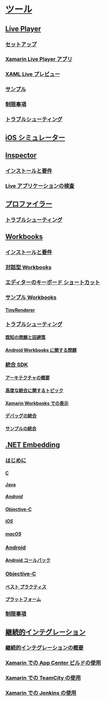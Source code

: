 # [ツール](index.yml)
## [Live Player](live-player/index.md)
### [セットアップ](live-player/install.md)
### [Xamarin Live Player アプリ](live-player/player.md)
### [XAML Live プレビュー](live-player/live-view.md)
### [サンプル](live-player/samples.md)
### [制限事項](live-player/limitations.md)
### [トラブルシューティング](live-player/troubleshooting.md)
## [iOS シミュレーター](ios-simulator.md)
## [Inspector](inspector/index.md)
### [インストールと要件](inspector/install.md)
### [Live アプリケーションの検査](inspector/inspect.md)
## [プロファイラー](profiler/index.md)
### [トラブルシューティング](profiler/troubleshooting.md)
## [Workbooks](workbooks/index.md)
### [インストールと要件](workbooks/install.md)
### [対話型 Workbooks](workbooks/workbook.md)
### [エディターのキーボード ショートカット](workbooks/keybindings.md)
### [サンプル Workbooks](workbooks/samples/index.md)
#### [TinyRenderer](workbooks/samples/tinyrenderer.md)
### [トラブルシューティング](workbooks/troubleshooting/index.md)
#### [既知の問題と回避策](workbooks/troubleshooting/general.md)
#### [Android Workbooks に関する問題](workbooks/troubleshooting/android.md)
### [統合 SDK](workbooks/sdk/index.md)
#### [アーキテクチャの概要](workbooks/sdk/architecture.md)
#### [高度な統合に関するトピック](workbooks/sdk/integrations.md)
#### [Xamarin Workbooks での表示](workbooks/sdk/representations.md)
#### [デバッグの統合](workbooks/sdk/debugging.md)
#### [サンプルの統合](workbooks/sdk/samples.md)
## [.NET Embedding](dotnet-embedding/index.md)
### [はじめに](dotnet-embedding/get-started/index.md)
#### [C](dotnet-embedding/get-started/c.md)
#### [Java](dotnet-embedding/get-started/java/index.md)
##### [Android](dotnet-embedding/get-started/java/android.md)
#### [Objective-C](dotnet-embedding/get-started/objective-c/index.md)
##### [iOS](dotnet-embedding/get-started/objective-c/ios.md)
##### [macOS](dotnet-embedding/get-started/objective-c/macos.md)
### [Android](dotnet-embedding/android/index.md)
#### [Android コールバック](dotnet-embedding/android/callbacks.md)
### [Objective-C](dotnet-embedding/objective-c/index.md)
#### [ベスト プラクティス](dotnet-embedding/objective-c/best-practices.md)
#### [プラットフォーム](dotnet-embedding/objective-c/platforms.md)
### [制限事項](dotnet-embedding/limitations.md)


## [継続的インテグレーション](ci/index.md)
### [継続的インテグレーションの概要](ci/intro-to-ci.md)
### [Xamarin での App Center ビルドの使用](/appcenter/build/xamarin/)
### [Xamarin での TeamCity の使用](ci/teamcity.md)
### [Xamarin での Jenkins の使用](ci/jenkins-walkthrough.md)
